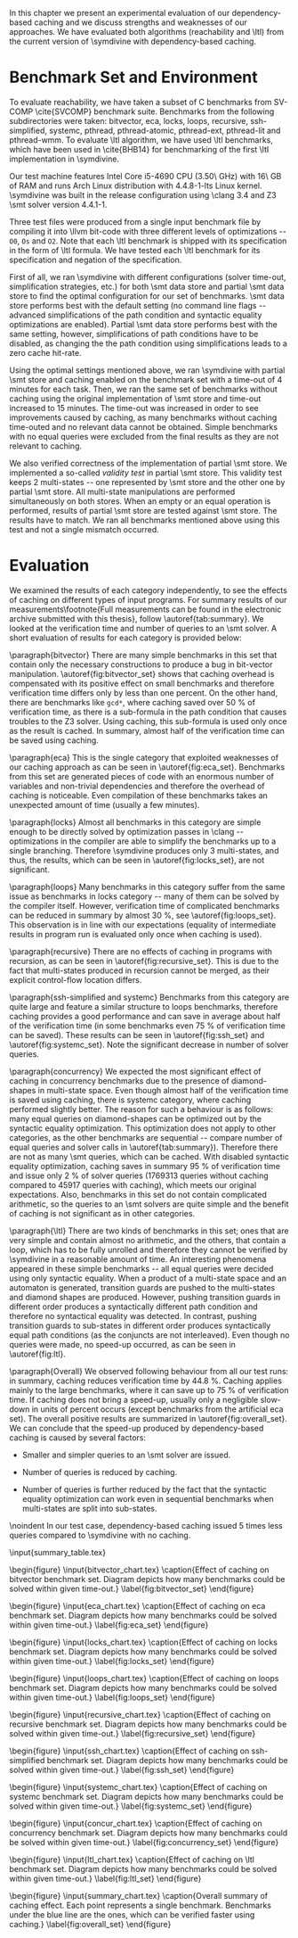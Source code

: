In this chapter we present an experimental evaluation of our dependency-based
caching and we discuss strengths and weaknesses of our approaches. We have
evaluated both algorithms (reachability and \ltl) from the current version of
\symdivine with dependency-based caching.

# Benchmark Set and Environment

To evaluate reachability, we have taken a subset of C benchmarks from SV-COMP
\cite{SVCOMP} benchmark suite. Benchmarks from  the following subdirectories
were taken: bitvector, eca, locks, loops, recursive, ssh-simplified, systemc,
pthread, pthread-atomic, pthread-ext, pthread-lit and pthread-wmm. To evaluate
\ltl algorithm, we have used \ltl benchmarks, which have been used in
\cite{BHB14} for benchmarking of the first \ltl implementation in \symdivine.

Our test machine features Intel Core i5-4690 CPU (3.50\ GHz) with 16\ GB of RAM
and runs Arch Linux distribution with 4.4.8-1-lts Linux kernel. \symdivine was
built in the release configuration using \clang 3.4 and Z3 \smt solver version
4.4.1-1.

Three test files were produced from a single input benchmark file by compiling
it into \llvm bit-code with three different levels of optimizations -- `O0`,
`Os` and `O2`. Note that each \ltl benchmark is shipped with its specification
in the form of \ltl formula. We have tested each \ltl benchmark for its
specification and negation of the specification.

First of all, we ran \symdivine with different configurations (solver time-out,
simplification strategies, etc.) for both \smt data store and partial \smt data
store to find the optimal configuration for our set of benchmarks. \smt data
store performs best with the default setting (no command line flags -- advanced
simplifications of the path condition and syntactic equality optimizations are
enabled). Partial \smt data store performs best with the same setting, however,
simplifications of path conditions have to be disabled, as changing the the path
condition using simplifications leads to a zero cache hit-rate.

Using the optimal settings mentioned above, we ran \symdivine with partial \smt
store and caching enabled on the benchmark set with a time-out of 4 minutes for
each task. Then, we ran the same set of benchmarks without caching using the
original implementation of \smt store and time-out increased to 15 minutes. The
time-out was increased in order to see improvements caused by caching, as many
benchmarks without caching time-outed and no relevant data cannot be obtained.
Simple benchmarks with no equal queries were excluded from the final results as
they are not relevant to caching.

We also verified correctness of the implementation of partial \smt store. We
implemented a so-called *validity test* in partial \smt store. This validity
test keeps 2 multi-states -- one represented by \smt store and the other one by
partial \smt store. All multi-state manipulations are performed simultaneously
on both stores. When an empty or an equal operation is performed, results of
partial \smt store are tested against \smt store. The results have to match. We
ran all benchmarks mentioned above using this test and not a single mismatch
occurred.

# Evaluation

We examined the results of each category independently, to see the effects of
caching on different types of input programs. For summary results of our
measurements\footnote{Full measurements can be found in the electronic archive
submitted with this thesis}, follow \autoref{tab:summary}. We looked at the
verification time and number of queries to an \smt solver. A short evaluation of
results for each category is provided below:

\paragraph{bitvector} There are many simple benchmarks in this set that contain
only the necessary constructions to produce a bug in bit-vector manipulation.
\autoref{fig:bitvector_set} shows that caching overhead is compensated with its
positive effect on small benchmarks and therefore verification time differs only
by less than one percent. On the other hand, there are benchmarks like `gcd*`,
where caching saved over $50~\%$ of verification time, as there is a sub-formula
in the path condition that causes troubles to the Z3 solver. Using caching,
this sub-formula is used only once as the result is cached. In summary, almost
half of the verification time can be saved using caching.

\paragraph{eca} This is the single category that exploited weaknesses of our
caching approach as can be seen in \autoref{fig:eca_set}. Benchmarks from this
set are generated pieces of code with an enormous number of variables and
non-trivial dependencies and therefore the overhead of caching is noticeable.
Even compilation of these benchmarks takes an unexpected amount of time (usually
a few minutes).

\paragraph{locks} Almost all benchmarks in this category are simple enough to be
directly solved by optimization passes in \clang -- optimizations in the
compiler are able to simplify the benchmarks up to a single branching. Therefore
\symdivine produces only 3 multi-states, and thus, the results, which can be
seen in \autoref{fig:locks_set}, are not significant.

\paragraph{loops} Many benchmarks in this category suffer from the same issue as
benchmarks in locks category -- many of them can be solved by the compiler
itself. However, verification time of complicated benchmarks can be reduced in
summary by almost $30~\%$, see \autoref{fig:loops_set}. This observation is in
line with our expectations (equality of intermediate results in program run is
evaluated only once when caching is used).

\paragraph{recursive} There are no effects of caching in programs with
recursion, as can be seen in \autoref{fig:recursive_set}. This is due to the
fact that multi-states produced in recursion cannot be merged, as their explicit
control-flow location differs.

\paragraph{ssh-simplified and systemc} Benchmarks from this category are quite
large and feature a similar structure to loops benchmarks, therefore caching
provides a good performance and can save in average about half of the
verification time (in some benchmarks even $75~\%$ of verification time can be
saved). These results can be seen in \autoref{fig:ssh_set} and
\autoref{fig:systemc_set}. Note the significant decrease in number of
solver queries.

\paragraph{concurrency} We expected the most significant effect of caching in
concurrency benchmarks due to the presence of diamond-shapes in multi-state
space. Even though almost half of the verification time is saved using caching,
there is systemc category, where caching performed slightly better. The reason
for such a behaviour is as follows: many equal queries on diamond-shapes can be
optimized out by the syntactic equality optimization. This optimization does not
apply to other categories, as the other benchmarks are sequential -- compare
number of equal queries and solver calls in \autoref{tab:summary}). Therefore
there are not as many \smt queries, which can be cached. With disabled syntactic
equality optimization, caching saves in summary $95~\%$ of verification time and
issue only $2~\%$ of solver queries (1769313 queries without caching compared to
45917 queries with caching), which meets our original expectations. Also,
benchmarks in this set do not contain complicated arithmetic, so the queries
to an \smt solvers are quite simple and the benefit of caching is not
significant as in other categories.

\paragraph{\ltl} There are two kinds of benchmarks in this set; ones that are
very simple and contain almost no arithmetic, and the others, that contain a
loop, which has to be fully unrolled and therefore they cannot be verified by
\symdivine in a reasonable amount of time. An interesting phenomena appeared in
these simple benchmarks -- all equal queries were decided using only syntactic
equality. When a product of a multi-state space and an automaton is generated,
transition guards are pushed to the multi-states and diamond shapes are
produced. However, pushing transition guards in different order produces a
syntactically different path condition and therefore no syntactical equality was
detected. In contrast, pushing transition guards to sub-states in different
order produces syntactically equal path conditions (as the conjuncts are not
interleaved). Even though no queries were made, no speed-up occurred, as can be
seen in \autoref{fig:ltl}.

\paragraph{Overall} We observed following behaviour from all our test runs: in
summary, caching reduces verification time by $44.8~\%$. Caching applies mainly
to the large benchmarks, where it can save up to $75~\%$ of verification time.
If caching does not bring a speed-up, usually only a negligible slow-down in units
of percent occurs (except benchmarks from the artificial eca set). The overall
positive results are summarized in \autoref{fig:overall_set}. We can conclude
that the speed-up produced by dependency-based caching is caused by several
factors:

* Smaller and simpler queries to an \smt solver are issued.

* Number of queries is reduced by caching.

* Number of queries is further reduced by the fact that the syntactic equality
  optimization can work even in sequential benchmarks when multi-states are
  split into sub-states.

\noindent In our test case, dependency-based caching issued 5 times less queries
compared to \symdivine with no caching.

\input{summary_table.tex}

\begin{figure}
    \input{bitvector_chart.tex}
    \caption{Effect of caching on bitvector benchmark set. Diagram depicts how
    many benchmarks could be solved within given time-out.}
    \label{fig:bitvector_set}
\end{figure}

\begin{figure}
    \input{eca_chart.tex}
    \caption{Effect of caching on eca benchmark set. Diagram depicts how
    many benchmarks could be solved within given time-out.}
    \label{fig:eca_set}
\end{figure}

\begin{figure}
    \input{locks_chart.tex}
    \caption{Effect of caching on locks benchmark set. Diagram depicts how
    many benchmarks could be solved within given time-out.}
    \label{fig:locks_set}
\end{figure}

\begin{figure}
    \input{loops_chart.tex}
    \caption{Effect of caching on loops benchmark set. Diagram depicts how
    many benchmarks could be solved within given time-out.}
    \label{fig:loops_set}
\end{figure}

\begin{figure}
    \input{recursive_chart.tex}
    \caption{Effect of caching on recursive benchmark set. Diagram depicts how
    many benchmarks could be solved within given time-out.}
    \label{fig:recursive_set}
\end{figure}

\begin{figure}
    \input{ssh_chart.tex}
    \caption{Effect of caching on ssh-simplified benchmark set. Diagram depicts how
    many benchmarks could be solved within given time-out.}
    \label{fig:ssh_set}
\end{figure}

\begin{figure}
    \input{systemc_chart.tex}
    \caption{Effect of caching on systemc benchmark set. Diagram depicts how
    many benchmarks could be solved within given time-out.}
    \label{fig:systemc_set}
\end{figure}

\begin{figure}
    \input{concur_chart.tex}
    \caption{Effect of caching on concurrency benchmark set. Diagram depicts how
    many benchmarks could be solved within given time-out.}
    \label{fig:concurrency_set}
\end{figure}

\begin{figure}
    \input{ltl_chart.tex}
    \caption{Effect of caching on \ltl benchmark set. Diagram depicts how
    many benchmarks could be solved within given time-out.}
    \label{fig:ltl_set}
\end{figure}

\begin{figure}
    \input{summary_chart.tex}
    \caption{Overall summary of caching effect. Each point represents a single
    benchmark. Benchmarks under the blue line are the ones, which can be
    verified faster using caching.}
    \label{fig:overall_set}
\end{figure}